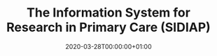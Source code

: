 ---
title: "The Information System for Research in Primary Care (SIDIAP)"
subtitle: ""
summary: "The Information System for Research in Primary Care (SIDIAP; www.sidiap.org) is a primary care records database that covers approximatly 80% of the population of Catalonia, North-East Spain. Healthcare is universal and tax-payer funded in the region, and primary care physicians are gatekeepers for all care and responsible for repeat prescriptions. "
owners:
  - organisation: "IDIAPJGol"
    lead: "Sergio Fernández Bertolín"
    alternate: "Edward Burn, Talita Duarte Salles"
country: "Spain"
source_types: 
    - "General practice electronic health records"
    - " Inpatient Hospital electronic health records"
omop: "CDM v5.3"
dbms: "Postgres"
patient_count: "7.7m"
has_covid: "N"
first_time: "No"
data_history: "2006 – "
references: ["Bolíbar B, Fina Avilés F, Morros R, Del Mar Garcia-Gil M, Hermosilla E, Ramos R, et al. Base de datos SIDIAP: La historia clínica informatizada de Atención Primaria como fuente de información para la investigación epidemiológica. Med Clin (Barc). 19 de mayo de 2012;138(14):617-21. "]

authors: 
    - "Sergio Fernández Bertolín"
    - "Edward Burn, Talita Duarte Salles"
tags: []
categories: ["dataset"]
date: 2020-03-28T00:00:00+01:00
lastmod: 2020-03-28T00:00:00+01:00
featured: false
draft: false

links:
    - icon: globe
      icon_pack: fas
      name: More information
      url: ""
image:
      placement: 1
      caption: ""
      focal_point: ""
      preview_only: false
      alt_text: ""
projects: []
---